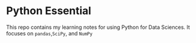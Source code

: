 # Python Essential

This repo contains my learning notes for using Python for Data Sciences. It focuses on `pandas`,`SciPy`, and `NumPy`